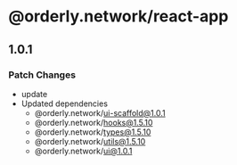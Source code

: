 # @orderly.network/react-app

## 1.0.1

### Patch Changes

- update
- Updated dependencies
  - @orderly.network/ui-scaffold@1.0.1
  - @orderly.network/hooks@1.5.10
  - @orderly.network/types@1.5.10
  - @orderly.network/utils@1.5.10
  - @orderly.network/ui@1.0.1
